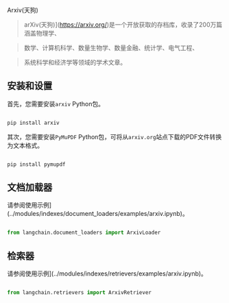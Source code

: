 Arxiv(天狗)



>arXiv(天狗)](https://arxiv.org/)是一个开放获取的存档库，收录了200万篇涵盖物理学、

>数学、计算机科学、数量生物学、数量金融、统计学、电气工程、

>系统科学和经济学等领域的学术文章。





## 安装和设置



首先，您需要安装`arxiv` Python包。



```bash

pip install arxiv

```



其次，您需要安装`PyMuPDF` Python包，可将从`arxiv.org`站点下载的PDF文件转换为文本格式。



```bash

pip install pymupdf

```



## 文档加载器



请参阅使用示例](../modules/indexes/document_loaders/examples/arxiv.ipynb)。



```python

from langchain.document_loaders import ArxivLoader

```



## 检索器



请参阅使用示例](../modules/indexes/retrievers/examples/arxiv.ipynb)。



```python

from langchain.retrievers import ArxivRetriever

```

